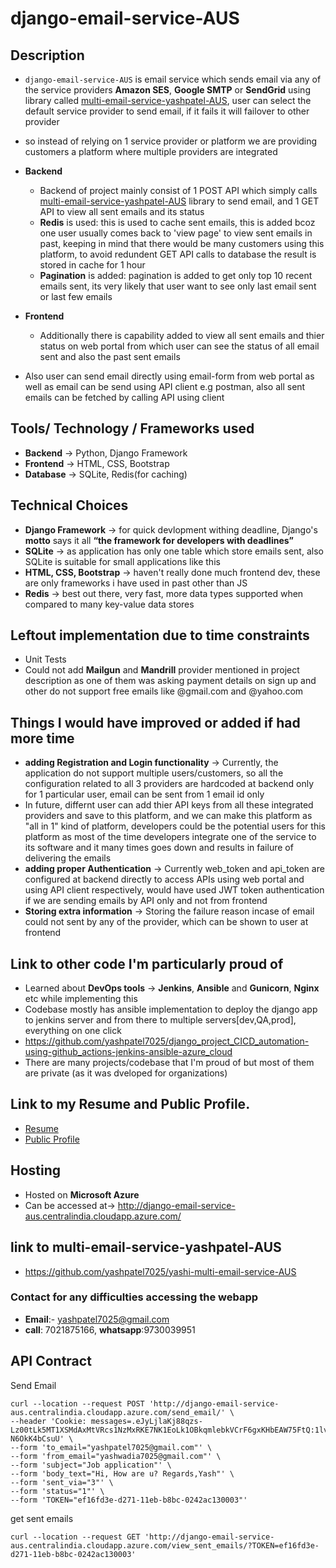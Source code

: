 # django-email-service-AUS

## Description

- ```django-email-service-AUS``` is email service which sends email via any of the service providers **Amazon SES**, **Google SMTP** or **SendGrid** using library called [multi-email-service-yashpatel-AUS](https://test.pypi.org/project/multi-email-service-yashpatel-AUS/), user can select the default service provider to send email, if it fails it will failover to other provider
- so instead of relying on 1 service provider or platform we are providing customers a platform where multiple providers are integrated
- **Backend** 
    * Backend of project mainly consist of 1 POST API which simply calls [multi-email-service-yashpatel-AUS](https://test.pypi.org/project/multi-email-service-yashpatel-AUS/) library to send email, and 1 GET API to view all sent emails and its status
    * **Redis** is used: this is used to cache sent emails, this is added bcoz one user usually comes back to 'view page' to view sent emails in past, keeping in mind that there would be many customers using this platform, to avoid redundent GET API calls to database the result is stored in cache for 1 hour
    * **Pagination** is added: pagination is added to get only top 10 recent emails sent, its very likely that user want to see only last email sent or last few emails
      
- **Frontend** 

    * Additionally there is capability added to view all sent emails and thier status on web portal from which user can see the status of all email sent and also the past sent emails
  
- Also user can send email directly using email-form from web portal as well as email can be send using API client e.g postman, also all sent emails can be fetched by calling API using client

## Tools/ Technology / Frameworks used

- **Backend** -> Python, Django Framework
- **Frontend** -> HTML, CSS, Bootstrap
- **Database** -> SQLite, Redis(for caching)

## Technical Choices

- **Django Framework** -> for quick devlopment withing deadline, Django's **motto** says it all **“the framework for developers with deadlines”**
- **SQLite** -> as application has only one table which store emails sent, also SQLite is suitable for small applications like this
- **HTML, CSS, Bootstrap** -> haven't really done much frontend dev, these are only frameworks i have used in past other than JS
- **Redis** -> best out there, very fast, more data types supported when compared to many key-value data stores

## Leftout implementation due to time constraints

- Unit Tests
- Could not add **Mailgun** and **Mandrill** provider mentioned in project description as one of them was asking payment details on sign up and other do not support free emails like @gmail.com and @yahoo.com

## Things I would have improved or added if had more time

- **adding Registration and Login functionality** -> Currently, the application do not support multiple users/customers, so all the configuration related to all 3 providers are hardcoded at backend only for 1 particular user, email can be sent from 1 email id only
- In future, differnt user can add thier API keys from all these integrated providers and save to this platform, and we can make this platform as "all in 1" kind of platform, developers could be the potential users for this platform as most of the time developers integrate one of the service to its software and it many times goes down and results in failure of delivering the emails
- **adding proper Authentication** -> Currently web_token and api_token are configured at backend directly to access APIs using web portal and using API client respectively, would have used JWT token authentication if we are sending emails by API only and not from frontend
- **Storing extra information** -> Storing the failure reason incase of email could not sent by any of the provider, which can be shown to user at frontend

## Link to other code I'm particularly proud of

- Learned about **DevOps tools** -> **Jenkins**, **Ansible** and **Gunicorn**, **Nginx** etc while implementing this
- Codebase mostly has ansible implementation to deploy the django app to jenkins server and from there to multiple servers[dev,QA,prod], everything on one click
- https://github.com/yashpatel7025/django_project_CICD_automation-using-github_actions-jenkins-ansible-azure_cloud
- There are many projects/codebase that I'm proud of but most of them are private (as it was dveloped for organizations)

## Link to my Resume and Public Profile.

- [Resume](https://github.com/yashpatel7025/django-email-service-AUS/blob/main/Resume_Yash_Patel_SDE.pdf)
- [Public Profile](https://github.com/yashpatel7025)

## Hosting

- Hosted on **Microsoft Azure**
- Can be accessed at-> http://django-email-service-aus.centralindia.cloudapp.azure.com/

## link to multi-email-service-yashpatel-AUS

- https://github.com/yashpatel7025/yashi-multi-email-service-AUS

### Contact for any difficulties accessing the webapp

- **Email**:- yashpatel7025@gmail.com
- **call**: 7021875166, **whatsapp**:9730039951

## API Contract

Send Email

```
curl --location --request POST 'http://django-email-service-aus.centralindia.cloudapp.azure.com/send_email/' \
--header 'Cookie: messages=.eJyLjlaKj88qzs-Lz00tLk5MT1XSMdAxMtVRcs1NzMxRKE7NK1EoLk1OBkqmlebkVCrF6gxKHbEAW75FtQ:1lvQ02:Vfu3RU9Qh3_JlHB8cTpZqM6y70Ptk99-N6OkK4bCsuU' \
--form 'to_email="yashpatel7025@gmail.com"' \
--form 'from_email="yashwadia7025@gmail.com"' \
--form 'subject="Job application"' \
--form 'body_text="Hi, How are u? Regards,Yash"' \
--form 'sent_via="3"' \
--form 'status="1"' \
--form 'TOKEN="ef16fd3e-d271-11eb-b8bc-0242ac130003"'
```
get sent emails

```
curl --location --request GET 'http://django-email-service-aus.centralindia.cloudapp.azure.com/view_sent_emails/?TOKEN=ef16fd3e-d271-11eb-b8bc-0242ac130003'
```
